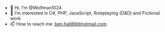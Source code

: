 - 👋 Hi, I’m @Wolfman1024
- 👀 I’m interested in C#, PHP, JavaScript, Roleplaying (D&D) and Fictional work
- 📫 How to reach me: ben.hall89@hotmail.com

<!---
Wolfman1024/Wolfman1024 is a ✨ special ✨ repository because its `README.md` (this file) appears on your GitHub profile.
You can click the Preview link to take a look at your changes.
--->
